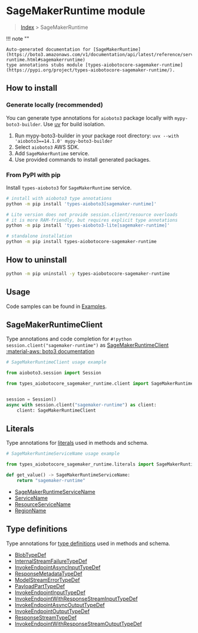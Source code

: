 # SageMakerRuntime module

> [Index](../README.md) > SageMakerRuntime


!!! note ""

    Auto-generated documentation for [SageMakerRuntime](https://boto3.amazonaws.com/v1/documentation/api/latest/reference/services/sagemaker-runtime.html#sagemakerruntime)
    type annotations stubs module [types-aiobotocore-sagemaker-runtime](https://pypi.org/project/types-aiobotocore-sagemaker-runtime/).

## How to install

### Generate locally (recommended)

You can generate type annotations for `aioboto3` package locally with `mypy-boto3-builder`.
Use [uv](https://docs.astral.sh/uv/getting-started/installation/) for build isolation.

1. Run mypy-boto3-builder in your package root directory: `uvx --with 'aioboto3==14.1.0' mypy-boto3-builder`
1. Select `aioboto3` AWS SDK.
1. Add `SageMakerRuntime` service.
1. Use provided commands to install generated packages.



### From PyPI with pip

Install `types-aioboto3` for `SageMakerRuntime` service.

```bash
# install with aioboto3 type annotations
python -m pip install 'types-aioboto3[sagemaker-runtime]'

# Lite version does not provide session.client/resource overloads
# it is more RAM-friendly, but requires explicit type annotations
python -m pip install 'types-aioboto3-lite[sagemaker-runtime]'

# standalone installation
python -m pip install types-aiobotocore-sagemaker-runtime
```



## How to uninstall

```bash
python -m pip uninstall -y types-aiobotocore-sagemaker-runtime
```

## Usage

Code samples can be found in [Examples](./usage.md).

## SageMakerRuntimeClient

Type annotations and code completion for  `#!python session.client("sagemaker-runtime")` as [SageMakerRuntimeClient](./client.md)
[:material-aws: boto3 documentation](https://boto3.amazonaws.com/v1/documentation/api/latest/reference/services/sagemaker-runtime.html#SageMakerRuntime.Client)

```python
# SageMakerRuntimeClient usage example

from aioboto3.session import Session

from types_aiobotocore_sagemaker_runtime.client import SageMakerRuntimeClient


session = Session()
async with session.client("sagemaker-runtime") as client:
    client: SageMakerRuntimeClient
```








## Literals

Type annotations for [literals](./literals.md) used in methods and schema.

```python
# SageMakerRuntimeServiceName usage example

from types_aiobotocore_sagemaker_runtime.literals import SageMakerRuntimeServiceName

def get_value() -> SageMakerRuntimeServiceName:
    return "sagemaker-runtime"
```

- [SageMakerRuntimeServiceName](./literals.md#sagemakerruntimeservicename)
- [ServiceName](./literals.md#servicename)
- [ResourceServiceName](./literals.md#resourceservicename)
- [RegionName](./literals.md#regionname)




## Type definitions

Type annotations for [type definitions](./type_defs.md) used in methods and schema.

- [BlobTypeDef](./type_defs.md#blobtypedef)
- [InternalStreamFailureTypeDef](./type_defs.md#internalstreamfailuretypedef)
- [InvokeEndpointAsyncInputTypeDef](./type_defs.md#invokeendpointasyncinputtypedef)
- [ResponseMetadataTypeDef](./type_defs.md#responsemetadatatypedef)
- [ModelStreamErrorTypeDef](./type_defs.md#modelstreamerrortypedef)
- [PayloadPartTypeDef](./type_defs.md#payloadparttypedef)
- [InvokeEndpointInputTypeDef](./type_defs.md#invokeendpointinputtypedef)
- [InvokeEndpointWithResponseStreamInputTypeDef](./type_defs.md#invokeendpointwithresponsestreaminputtypedef)
- [InvokeEndpointAsyncOutputTypeDef](./type_defs.md#invokeendpointasyncoutputtypedef)
- [InvokeEndpointOutputTypeDef](./type_defs.md#invokeendpointoutputtypedef)
- [ResponseStreamTypeDef](./type_defs.md#responsestreamtypedef)
- [InvokeEndpointWithResponseStreamOutputTypeDef](./type_defs.md#invokeendpointwithresponsestreamoutputtypedef)

